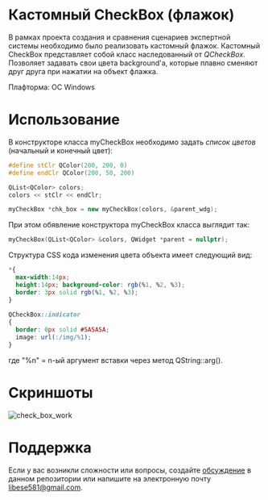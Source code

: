 # Кастомный CheckBox (флажок)

В рамках проекта создания и сравнения сценариев экспертной системы необходимо было реализовать кастомный флажок.
Кастомный CheckBox представляет собой класс наследованный от *QCheckBox*. Позволяет задавать свои цвета background'a,
которые плавно сменяют друг друга при нажатии на объект флажка.<br>

Плафторма: ОС Windows

# Использование
В конструкторе класса myCheckBox необходимо задать *список цветов* (начальный и конечный цвет):<br>

```cpp 
#define stClr QColor(200, 200, 0)
#define endClr QColor(200, 50, 200)

QList<QColor> colors;
colors << stClr << endClr;

myCheckBox *chk_box = new myCheckBox(colors, &parent_wdg);
```

При этом обявление конструктора myCheckBox класса выглядит так:

```cpp 
myCheckBox(QList<QColor> &colors, QWidget *parent = nullptr);
```

Структура CSS кода изменения цвета объекта имеет следующий вид:

```css
*{
  max-width:14px;
  height:14px; background-color: rgb(%1, %2, %3);
  border: 3px solid rgb(%1, %2, %3);
}
  
QCheckBox::indicator 
{
  border: 0px solid #5A5A5A;
  image: url(:/img/%1);
}
```
где "%n" = n-ый аргумент вставки через метод QString::arg().

# Скриншоты
![check_box_work](https://i.pinimg.com/originals/72/40/b6/7240b6aee07804973307a16a6c615c47.gif)

# Поддержка
Если у вас возникли сложности или вопросы, создайте [обсуждение][1] в данном репозитории 
или напишите на электронную почту libese581@gmail.com.

[1]: https://github.com/libra581/QtCheckBox/issues
